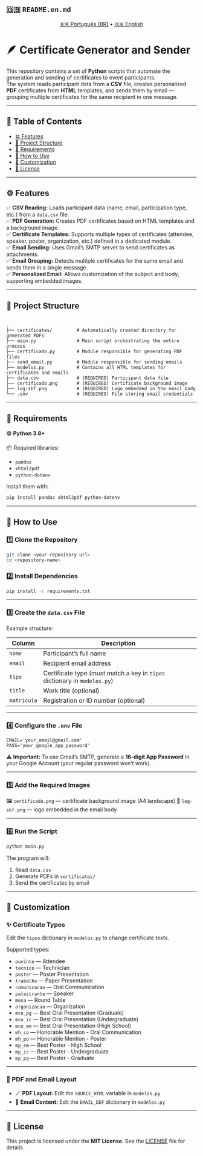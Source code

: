## 🇬🇧 `README.en.md`

<div align='center'>
  <a href='README.md'>🇧🇷 Português (BR)</a> • 
  <a href='README.en.md'>🇬🇧 English</a>
</div>

# 🪶 Certificate Generator and Sender

This repository contains a set of **Python** scripts that automate the generation and sending of certificates to event participants.  
The system reads participant data from a **CSV** file, creates personalized **PDF** certificates from **HTML** templates, and sends them by email — grouping multiple certificates for the same recipient in one message.

---

## 🧭 Table of Contents
- [⚙️ Features](#️-features)
- [📁 Project Structure](#-project-structure)
- [🧩 Requirements](#-requirements)
- [🚀 How to Use](#-how-to-use)
- [🎨 Customization](#-customization)
- [📜 License](#-license)

---

## ⚙️ Features

✅ **CSV Reading:** Loads participant data (name, email, participation type, etc.) from a `data.csv` file.  
✅ **PDF Generation:** Creates PDF certificates based on HTML templates and a background image.  
✅ **Certificate Templates:** Supports multiple types of certificates (attendee, speaker, poster, organization, etc.) defined in a dedicated module.  
✅ **Email Sending:** Uses Gmail’s SMTP server to send certificates as attachments.  
✅ **Email Grouping:** Detects multiple certificates for the same email and sends them in a single message.  
✅ **Personalized Email:** Allows customization of the subject and body, supporting embedded images.

---

## 📁 Project Structure

````

.
├── certificates/         # Automatically created directory for generated PDFs
├── main.py               # Main script orchestrating the entire process
├── certificado.py        # Module responsible for generating PDF files
├── send_email.py         # Module responsible for sending emails
├── modelos.py            # Contains all HTML templates for certificates and emails
├── data.csv              # (REQUIRED) Participant data file
├── certificado.png       # (REQUIRED) Certificate background image
├── log-sbf.png           # (REQUIRED) Logo embedded in the email body
└── .env                  # (REQUIRED) File storing email credentials

````

---

## 🧩 Requirements

🟢 **Python 3.8+**

📦 Required libraries:
- `pandas`
- `xhtml2pdf`
- `python-dotenv`

Install them with:

```bash
pip install pandas xhtml2pdf python-dotenv
````

---

## 🚀 How to Use

### 1️⃣ Clone the Repository

```bash
git clone <your-repository-url>
cd <repository-name>
```

### 2️⃣ Install Dependencies

```bash
pip install -r requirements.txt
```

---

### 3️⃣ Create the `data.csv` File

Example structure:

| Column      | Description                                                               |
| ----------- | ------------------------------------------------------------------------- |
| `nome`      | Participant’s full name                                                   |
| `email`     | Recipient email address                                                   |
| `tipo`      | Certificate type (must match a key in `tipos` dictionary in `modelos.py`) |
| `title`     | Work title (optional)                                                     |
| `matricula` | Registration or ID number (optional)                                      |

---

### 4️⃣ Configure the `.env` File

```env
EMAIL='your_email@gmail.com'
PASS='your_google_app_password'
```

⚠️ **Important:**
To use Gmail’s SMTP, generate a **16-digit App Password** in your Google Account (your regular password won’t work).

---

### 5️⃣ Add the Required Images

🖼️ `certificado.png` — certificate background image (A4 landscape)
📧 `log-sbf.png` — logo embedded in the email body

---

### 6️⃣ Run the Script

```bash
python main.py
```

The program will:

1. Read `data.csv`
2. Generate PDFs in `certificates/`
3. Send the certificates by email

---

## 🎨 Customization

### ✨ Certificate Types

Edit the `tipos` dictionary in `modelos.py` to change certificate texts.

Supported types:

* `ouvinte` — Attendee
* `tecnico` — Technician
* `poster` — Poster Presentation
* `trabalho` — Paper Presentation
* `comunicacao` — Oral Communication
* `palestrante` — Speaker
* `mesa` — Round Table
* `organizacao` — Organization
* `mco_pg` — Best Oral Presentation (Graduate)
* `mco_ic` — Best Oral Presentation (Undergraduate)
* `mco_em` — Best Oral Presentation (High School)
* `mh_co` — Honorable Mention - Oral Communication
* `mh_po` — Honorable Mention - Poster
* `mp_em` — Best Poster - High School
* `mp_ic` — Best Poster - Undergraduate
* `mp_pg` — Best Poster - Graduate

---

### 🧾 PDF and Email Layout

* 🪄 **PDF Layout:** Edit the `SOURCE_HTML` variable in `modelos.py`
* 💌 **Email Content:** Edit the `EMAIL_DEF` dictionary in `modelos.py`

---

## 📜 License

This project is licensed under the **MIT License**.
See the [LICENSE](LICENSE) file for details.
